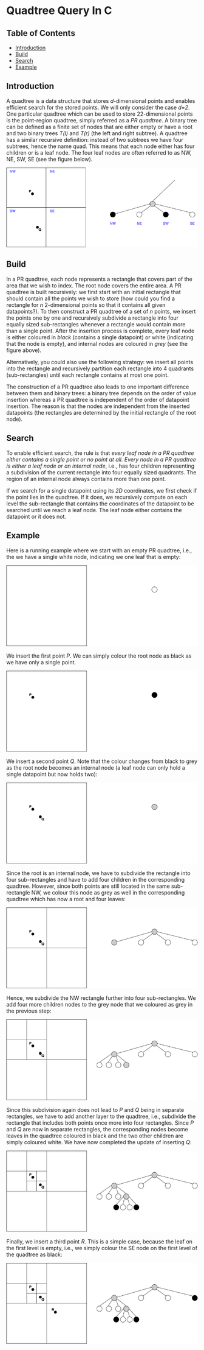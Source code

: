 # Quadtree Query In C

## Table of Contents

- [Introduction](#introduction)
- [Build](#build)
- [Search](#search)
- [Example](#example)

## Introduction

A quadtree is a data structure that stores *d*-dimensional points and enables efficient search for the stored points. We will only consider the case *d=2*. One particular quadtree which can be used to store 22-dimensional points is the point-region quadtree, simply referred as a *PR quadtree*. A binary tree can be defined as a finite set of nodes that are either empty or have a root and two binary trees *T(l)*​ and *T(r)* (the left and right subtree). A quadtree has a similar recursive definition: instead of two subtrees we have four subtrees, hence the name quad. This means that each node either has four children or is a leaf node. The four leaf nodes are often referred to as NW, NE, SW, SE (see the figure below).

![Quadtree Figure 1](./assets/quadtree_figure_1.png)

## Build

In a PR quadtree, each node represents a rectangle that covers part of the area that we wish to index. The root node covers the entire area. A PR quadtree is built recursively: we first start with an initial rectangle that should contain all the points we wish to store (how could you find a rectangle for *n* 2-dimensional points so that it contains all given datapoints?). To then construct a PR quadtree of a set of *n* points, we insert the points one by one and recursively subdivide a rectangle into four equally sized sub-rectangles whenever a rectangle would contain more than a single point. After the insertion process is complete, every leaf node is either coloured in *black* (contains a single datapoint) or white (indicating that the node is empty), and internal nodes are coloured in *grey* (see the figure above).

Alternatively, you could also use the following strategy: we insert all points into the rectangle and recursively partition each rectangle into 4 quadrants (sub-rectangles) until each rectangle contains at most one point.

The construction of a PR quadtree also leads to one important difference between them and binary trees: a binary tree depends on the order of value insertion whereas a PR quadtree is independent of the order of datapoint insertion. The reason is that the nodes are independent from the inserted datapoints (the rectangles are determined by the initial rectangle of the root node).

## Search

To enable efficient search, the rule is that *every leaf node in a PR quadtree either contains a single point or no point at all. Every node in a PR quadtree is either a leaf node or an internal node*, i.e., has four children representing a subdivision of the current rectangle into four equally sized quadrants. The region of an internal node always contains more than one point.

If we search for a single datapoint using its *2D* coordinates, we first check if the point lies in the quadtree. If it does, we recursively compute on each level the sub-rectangle that contains the coordinates of the datapoint to be searched until we reach a leaf node. The leaf node either contains the datapoint or it does not.

## Example

Here is a running example where we start with an empty PR quadtree, i.e., the we have a single white node, indicating we one leaf that is empty:

![Quadtree Figure 2](./assets/quadtree_figure_2.png)

We insert the first point *P*. We can simply colour the root node as black as we have only a single point.

![Quadtree Figure 3](./assets/quadtree_figure_3.png)

We insert a second point *Q*. Note that the colour changes from black to grey as the root node becomes an internal node (a leaf node can only hold a single datapoint but now holds two):

![Quadtree Figure 4](./assets/quadtree_figure_4.png)

Since the root is an internal node, we have to subdivide the rectangle into four sub-rectangles and have to add four children in the corresponding quadtree. However, since both points are still located in the same sub-rectangle NW, we colour this node as grey as well in the corresponding quadtree which has now a root and four leaves:

![Quadtree Figure 5](./assets/quadtree_figure_5.png)

Hence, we subdivide the NW rectangle further into four sub-rectangles. We add four more children nodes to the grey node that we coloured as grey in the previous step:

![Quadtree Figure 6](./assets/quadtree_figure_6.png)

Since this subdivision again does not lead to *P* and *Q* being in separate rectangles, we have to add another layer to the quadtree, i.e., subdivide the rectangle that includes both points once more into four rectangles. Since *P* and *Q* are now in separate rectangles, the corresponding nodes become leaves in the quadtree coloured in black and the two other children are simply coloured white. We have now completed the update of inserting *Q*:

![Quadtree Figure 7](./assets/quadtree_figure_7.png)

Finally, we insert a third point *R*. This is a simple case, because the leaf on the first level is empty, i.e., we simply colour the SE node on the first level of the quadtree as black:

![Quadtree Figure 8](./assets/quadtree_figure_8.png)